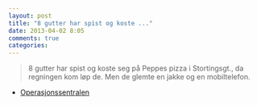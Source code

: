 ```yaml
---
layout: post
title: "8 gutter har spist og koste ..."
date: 2013-04-02 8:05
comments: true
categories: 
---
```

> 8 gutter har spist og koste seg på Peppes pizza i Stortingsgt., da regningen kom løp de. Men de glemte en jakke og en mobiltelefon.
- [Operasjonssentralen](http://twitter.com/oslopolitiops/statuses/319103249481338880)
